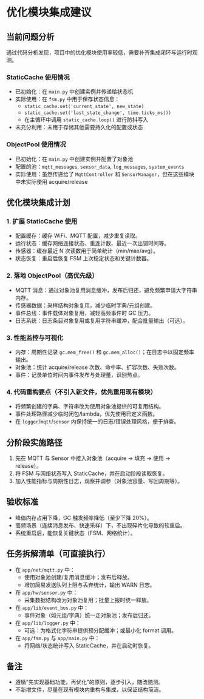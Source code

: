 # 优化模块集成建议

## 当前问题分析

通过代码分析发现，项目中的优化模块使用率较低，需要补齐集成闭环与运行时观测。

### StaticCache 使用情况
- 已初始化：在 `main.py` 中创建实例并传递给状态机
- 实际使用：在 `fsm.py` 中用于保存状态信息：
  - `static_cache.set('current_state', new_state)`
  - `static_cache.set('last_state_change', time.ticks_ms())`
  - 在主循环中调用 `static_cache.loop()` 进行防抖写入
- 未充分利用：未用于存储其他需要持久化的配置或状态

### ObjectPool 使用情况
- 已初始化：在 `main.py` 中创建实例并配置了对象池
- 配置的池：`mqtt_messages`, `sensor_data`, `log_messages`, `system_events`
- 实际使用：虽然传递给了 `MqttController` 和 `SensorManager`，但在这些模块中未实际使用 acquire/release

## 优化模块集成计划

### 1. 扩展 StaticCache 使用
- 配置缓存：缓存 WiFi、MQTT 配置，减少重复读取。
- 运行状态：缓存网络连接状态、重连计数、最近一次出错时间等。
- 传感器：缓存最近 N 次读数用于简单统计（min/max/avg）。
- 状态恢复：重启后恢复 FSM 上次稳定状态和关键计数器。

### 2. 落地 ObjectPool（高优先级）
- MQTT 消息：通过对象池复用消息缓冲，发布后归还，避免频繁申请大字符串内存。
- 传感器数据：采样结构对象复用，减少临时字典/元组创建。
- 事件总线：事件载体对象复用，减轻高频事件时 GC 压力。
- 日志系统：日志条目对象复用或复用字符串缓冲，配合批量输出（可选）。

### 3. 性能监控与可视化
- 内存：周期性记录 `gc.mem_free()` 和 `gc.mem_alloc()`；在日志中以固定频率输出。
- 对象池：统计 acquire/release 次数、命中率、扩容次数、失败次数。
- 事件：记录单位时间内事件发布与处理量，识别热点。

### 4. 代码重构要点（不引入新文件，优先重用现有模块）
- 将频繁创建的字典、字符串改为使用对象池提供的可复用结构。
- 事件处理路径减少临时闭包/lambda，优先使用已定义函数。
- 在 `logger`/`mqtt`/`sensor` 内保持统一的日志/错误处理风格，便于排查。

## 分阶段实施路径
1) 先在 MQTT 与 Sensor 中接入对象池（acquire -> 填充 -> 使用 -> release）。
2) 将 FSM 与网络状态写入 StaticCache，并在启动阶段读取恢复。
3) 加入性能指标与周期性日志，观察并调参（对象池容量、写回周期等）。

## 验收标准
- 峰值内存占用下降，GC 触发频率降低（至少下降 20%）。
- 高频场景（连续消息发布、快速采样）下，不出现碎片化导致的软重启。
- 系统重启后，能恢复关键状态（FSM、网络统计）。

## 任务拆解清单（可直接执行）
- 在 `app/net/mqtt.py` 中：
  - 使用对象池创建/复用消息缓冲；发布后释放。
  - 增加简易发送队列上限与丢弃统计，输出 WARN 日志。
- 在 `app/hw/sensor.py` 中：
  - 采集数据结构改为对象池复用；批量上报时统一释放。
- 在 `app/lib/event_bus.py` 中：
  - 事件对象（如元组/字典）统一走对象池；发布后归还。
- 在 `app/lib/logger.py` 中：
  - 可选：为格式化字符串提供预分配缓冲；或最小化 format 调用。
- 在 `app/fsm.py` 与 `app/main.py` 中：
  - 将网络/状态统计写入 StaticCache，并在启动时恢复。

## 备注
- 遵循“先实现基础功能，再优化”的原则，逐步引入，随改随测。
- 不新增文件，尽量在现有模块内重构与集成，以保证结构简洁。
